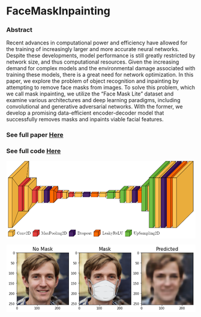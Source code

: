 # FaceMaskInpainting

### Abstract

Recent advances in computational power and efficiency have allowed for the training of increasingly larger and more accurate neural networks. Despite these developments, model performance is still greatly restricted by network size, and thus computational resources. Given the increasing demand for complex models and the environmental damage associated with training these models, there is a great need for network optimization. In this paper, we explore the problem of object recognition and inpainting by attempting to remove face masks from images. To solve this problem, which we call mask inpainting, we utilize the “Face Mask Lite” dataset and examine various architectures and deep learning paradigms, including convolutional and generative adversarial networks. With the former, we develop a promising data-efficient encoder-decoder model that successfully removes masks and inpaints viable facial features.

### See full paper [Here](https://github.com/AdamPetersPortfolio/FaceMaskInpainting/blob/main/Final_Project.pdf)
### See full code [Here](https://github.com/AdamPetersPortfolio/FaceMaskInpainting/blob/main/FinalProjectCode.ipynb)

![](https://github.com/AdamPetersPortfolio/FaceMaskInpainting/blob/main/encDec256.png)

![](https://github.com/AdamPetersPortfolio/FaceMaskInpainting/blob/main/encDec256(i%3D496).png)
